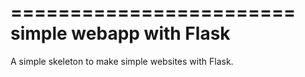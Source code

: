 ========================
simple webapp with Flask
========================

A simple skeleton to make simple websites with Flask.
